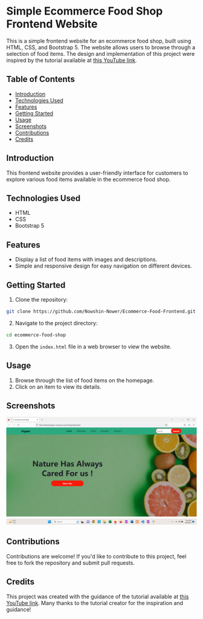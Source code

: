 # Simple Ecommerce Food Shop Frontend Website

This is a simple frontend website for an ecommerce food shop, built using HTML, CSS, and Bootstrap 5. The website allows users to browse through a selection of food items. The design and implementation of this project were inspired by the tutorial available at [this YouTube link](https://www.youtube.com/watch?v=CxXogNTXJCs).

## Table of Contents

- [Introduction](#introduction)
- [Technologies Used](#technologies-used)
- [Features](#features)
- [Getting Started](#getting-started)
- [Usage](#usage)
- [Screenshots](#screenshots)
- [Contributions](#contributions)
- [Credits](#credits)

## Introduction

This frontend website provides a user-friendly interface for customers to explore various food items available in the ecommerce food shop.

## Technologies Used

- HTML
- CSS
- Bootstrap 5

## Features

- Display a list of food items with images and descriptions.
- Simple and responsive design for easy navigation on different devices.

## Getting Started

1. Clone the repository:

```bash
git clone https://github.com/Nowshin-Nower/Ecommerce-Food-Frontend.git
```

2. Navigate to the project directory:

```bash
cd ecommerce-food-shop
```

3. Open the `index.html` file in a web browser to view the website.

## Usage

1. Browse through the list of food items on the homepage.
2. Click on an item to view its details.

## Screenshots

![Home Page](https://github.com/Nowshin-Nower/Ecommerce-Food-Frontend/blob/master/screenshots/Screenshot%20(21).png "Home Page")

## Contributions

Contributions are welcome! If you'd like to contribute to this project, feel free to fork the repository and submit pull requests.

## Credits

This project was created with the guidance of the tutorial available at [this YouTube link](https://www.youtube.com/watch?v=CxXogNTXJCs). Many thanks to the tutorial creator for the inspiration and guidance!
